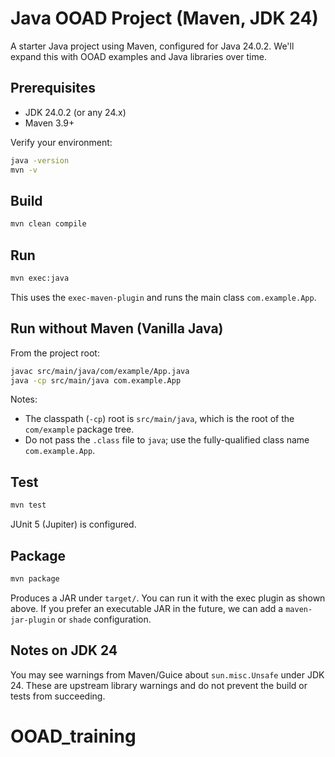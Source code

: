 # Java OOAD Project (Maven, JDK 24)

A starter Java project using Maven, configured for Java 24.0.2. We'll expand this with OOAD examples and Java libraries over time.

## Prerequisites
- JDK 24.0.2 (or any 24.x)
- Maven 3.9+

Verify your environment:

```bash
java -version
mvn -v
```

## Build
```bash
mvn clean compile
```

## Run
```bash
mvn exec:java
```
This uses the `exec-maven-plugin` and runs the main class `com.example.App`.

## Run without Maven (Vanilla Java)
From the project root:

```bash
javac src/main/java/com/example/App.java
java -cp src/main/java com.example.App
```
Notes:
- The classpath (`-cp`) root is `src/main/java`, which is the root of the `com/example` package tree.
- Do not pass the `.class` file to `java`; use the fully-qualified class name `com.example.App`.

## Test
```bash
mvn test
```
JUnit 5 (Jupiter) is configured.

## Package
```bash
mvn package
```
Produces a JAR under `target/`. You can run it with the exec plugin as shown above. If you prefer an executable JAR in the future, we can add a `maven-jar-plugin` or `shade` configuration.

## Notes on JDK 24
You may see warnings from Maven/Guice about `sun.misc.Unsafe` under JDK 24. These are upstream library warnings and do not prevent the build or tests from succeeding.
# OOAD_training

